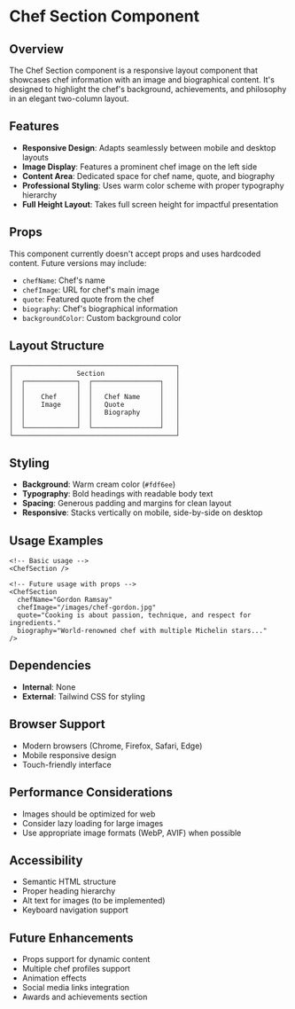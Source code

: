 # Chef Section Component

## Overview
The Chef Section component is a responsive layout component that showcases chef information with an image and biographical content. It's designed to highlight the chef's background, achievements, and philosophy in an elegant two-column layout.

## Features
- **Responsive Design**: Adapts seamlessly between mobile and desktop layouts
- **Image Display**: Features a prominent chef image on the left side
- **Content Area**: Dedicated space for chef name, quote, and biography
- **Professional Styling**: Uses warm color scheme with proper typography hierarchy
- **Full Height Layout**: Takes full screen height for impactful presentation

## Props
This component currently doesn't accept props and uses hardcoded content. Future versions may include:
- `chefName`: Chef's name
- `chefImage`: URL for chef's main image
- `quote`: Featured quote from the chef
- `biography`: Chef's biographical information
- `backgroundColor`: Custom background color

## Layout Structure
```
┌─────────────────────────────────────────┐
│                Section                  │
│  ┌─────────────┐  ┌─────────────────┐   │
│  │             │  │                 │   │
│  │    Chef     │  │   Chef Name     │   │
│  │    Image    │  │   Quote         │   │
│  │             │  │   Biography     │   │
│  │             │  │                 │   │
│  └─────────────┘  └─────────────────┘   │
└─────────────────────────────────────────┘
```

## Styling
- **Background**: Warm cream color (`#fdf6ee`)
- **Typography**: Bold headings with readable body text
- **Spacing**: Generous padding and margins for clean layout
- **Responsive**: Stacks vertically on mobile, side-by-side on desktop

## Usage Examples
```svelte
<!-- Basic usage -->
<ChefSection />

<!-- Future usage with props -->
<ChefSection 
  chefName="Gordon Ramsay"
  chefImage="/images/chef-gordon.jpg"
  quote="Cooking is about passion, technique, and respect for ingredients."
  biography="World-renowned chef with multiple Michelin stars..."
/>
```

## Dependencies
- **Internal**: None
- **External**: Tailwind CSS for styling

## Browser Support
- Modern browsers (Chrome, Firefox, Safari, Edge)
- Mobile responsive design
- Touch-friendly interface

## Performance Considerations
- Images should be optimized for web
- Consider lazy loading for large images
- Use appropriate image formats (WebP, AVIF) when possible

## Accessibility
- Semantic HTML structure
- Proper heading hierarchy
- Alt text for images (to be implemented)
- Keyboard navigation support

## Future Enhancements
- Props support for dynamic content
- Multiple chef profiles support
- Animation effects
- Social media links integration
- Awards and achievements section